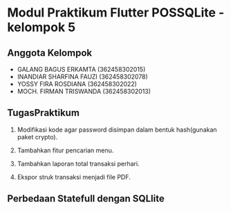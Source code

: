 # Modul Praktikum Flutter POSSQLite - kelompok 5

## Anggota Kelompok
* GALANG BAGUS ERKAMTA (362458302015)
* INANDIAR SHARFINA FAUZI (362458302078)
* YOSSY FIRA ROSDIANA (362458302022)
* MOCH. FIRMAN TRISWANDA (362458302013)

## TugasPraktikum
 1. Modifikasi kode agar password disimpan dalam bentuk hash(gunakan paket crypto).
    
    
 3. Tambahkan fitur pencarian menu.
    
    
 5. Tambahkan laporan total transaksi perhari.
    
    
 7. Ekspor struk transaksi menjadi file PDF.

## Perbedaan Statefull dengan SQLlite

